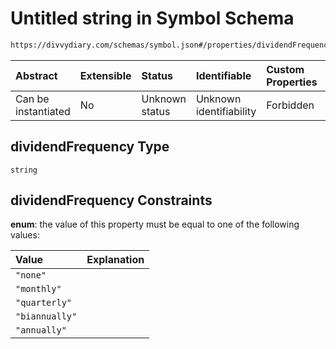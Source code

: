 # Untitled string in Symbol Schema

```txt
https://divvydiary.com/schemas/symbol.json#/properties/dividendFrequency
```

| Abstract            | Extensible | Status         | Identifiable            | Custom Properties | Additional Properties | Access Restrictions | Defined In                                                         |
| :------------------ | :--------- | :------------- | :---------------------- | :---------------- | :-------------------- | :------------------ | :----------------------------------------------------------------- |
| Can be instantiated | No         | Unknown status | Unknown identifiability | Forbidden         | Allowed               | none                | [symbol.json\*](../src/schemas/symbol.json "open original schema") |

## dividendFrequency Type

`string`

## dividendFrequency Constraints

**enum**: the value of this property must be equal to one of the following values:

| Value          | Explanation |
| :------------- | :---------- |
| `"none"`       |             |
| `"monthly"`    |             |
| `"quarterly"`  |             |
| `"biannually"` |             |
| `"annually"`   |             |
